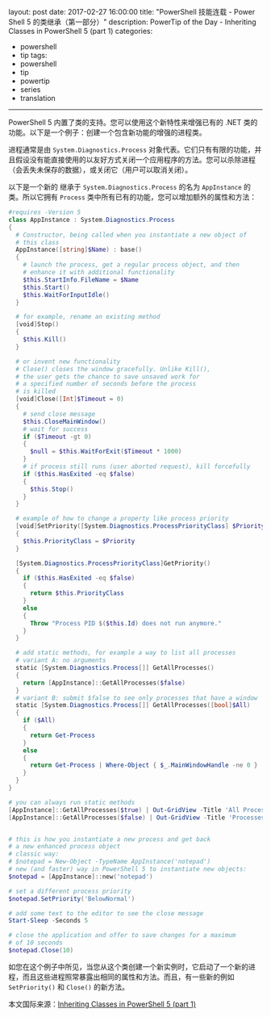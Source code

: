 ﻿layout: post
date: 2017-02-27 16:00:00
title: "PowerShell 技能连载 - Power Shell 5 的类继承（第一部分）"
description: PowerTip of the Day - Inheriting Classes in PowerShell 5 (part 1)
categories:
- powershell
- tip
tags:
- powershell
- tip
- powertip
- series
- translation
---
PowerShell 5 内置了类的支持。您可以使用这个新特性来增强已有的 .NET 类的功能。以下是一个例子：创建一个包含新功能的增强的进程类。

进程通常是由 `System.Diagnostics.Process` 对象代表。它们只有有限的功能，并且假设没有能直接使用的以友好方式关闭一个应用程序的方法。您可以杀除进程（会丢失未保存的数据），或关闭它（用户可以取消关闭）。

以下是一个新的 继承于 `System.Diagnostics.Process` 的名为 `AppInstance` 的类。所以它拥有 `Process` 类中所有已有的功能，您可以增加额外的属性和方法：

```powershell
#requires -Version 5
class AppInstance : System.Diagnostics.Process
{
  # Constructor, being called when you instantiate a new object of
  # this class
  AppInstance([string]$Name) : base()
  {
    # launch the process, get a regular process object, and then
    # enhance it with additional functionality
    $this.StartInfo.FileName = $Name
    $this.Start()
    $this.WaitForInputIdle()
  }

  # for example, rename an existing method
  [void]Stop()
  {
    $this.Kill()
  }

  # or invent new functionality
  # Close() closes the window gracefully. Unlike Kill(),
  # the user gets the chance to save unsaved work for
  # a specified number of seconds before the process
  # is killed
  [void]Close([Int]$Timeout = 0)
  {
    # send close message
    $this.CloseMainWindow()
    # wait for success
    if ($Timeout -gt 0)
    {
      $null = $this.WaitForExit($Timeout * 1000)
    }
    # if process still runs (user aborted request), kill forcefully
    if ($this.HasExited -eq $false)
    {
      $this.Stop()
    }
  }

  # example of how to change a property like process priority
  [void]SetPriority([System.Diagnostics.ProcessPriorityClass] $Priority)
  {
    $this.PriorityClass = $Priority
  }

  [System.Diagnostics.ProcessPriorityClass]GetPriority()
  {
    if ($this.HasExited -eq $false)
    {
      return $this.PriorityClass
    }
    else
    {
      Throw "Process PID $($this.Id) does not run anymore."
    }
  }

  # add static methods, for example a way to list all processes
  # variant A: no arguments
  static [System.Diagnostics.Process[]] GetAllProcesses()
  {
    return [AppInstance]::GetAllProcesses($false)
  }
  # variant B: submit $false to see only processes that have a window
  static [System.Diagnostics.Process[]] GetAllProcesses([bool]$All)
  {
    if ($All)
    {
      return Get-Process
    }
    else
    {
      return Get-Process | Where-Object { $_.MainWindowHandle -ne 0 }
    }
  }
}

# you can always run static methods
[AppInstance]::GetAllProcesses($true) | Out-GridView -Title 'All Processes'
[AppInstance]::GetAllProcesses($false) | Out-GridView -Title 'Processes with Window'


# this is how you instantiate a new process and get back
# a new enhanced process object
# classic way:
# $notepad = New-Object -TypeName AppInstance('notepad')
# new (and faster) way in PowerShell 5 to instantiate new objects:
$notepad = [AppInstance]::new('notepad')

# set a different process priority
$notepad.SetPriority('BelowNormal')

# add some text to the editor to see the close message
Start-Sleep -Seconds 5

# close the application and offer to save changes for a maximum
# of 10 seconds
$notepad.Close(10)
```

如您在这个例子中所见，当您从这个类创建一个新实例时，它启动了一个新的进程，而且这些进程照常暴露出相同的属性和方法。而且，有一些新的例如 `SetPriority()` 和 `Close()` 的新方法。

<!--more-->
本文国际来源：[Inheriting Classes in PowerShell 5 (part 1)](http://community.idera.com/powershell/powertips/b/tips/posts/inheriting-classes-in-powershell-5-part-1)
